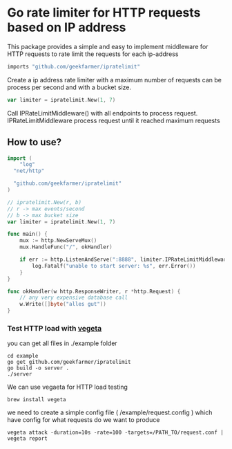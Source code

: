 # Go rate limiter for HTTP requests based on IP address

This package provides a simple and easy to implement middleware for HTTP requests to rate limit the requests for each ip-address

```go
imports "github.com/geekfarmer/ipratelimit"
```

Create a ip address rate limiter with a maximum number of requests can be process per second and with a bucket size.

```go
var limiter = ipratelimit.New(1, 7)
```
Call IPRateLimitMiddleware() with all endpoints to process request. IPRateLimitMiddleware process request until it reached maximum requests

## How to use?

```go
import (
	"log"
  "net/http"

  "github.com/geekfarmer/ipratelimit"
)

// ipratelimit.New(r, b)
// r -> max events/second
// b -> max bucket size
var limiter = ipratelimit.New(1, 7)

func main() {
	mux := http.NewServeMux()
	mux.HandleFunc("/", okHandler)

	if err := http.ListenAndServe(":8888", limiter.IPRateLimitMiddleware(mux)); err != nil {
		log.Fatalf("unable to start server: %s", err.Error())
	}
}

func okHandler(w http.ResponseWriter, r *http.Request) {
	// any very expensive database call
	w.Write([]byte("alles gut"))
}
```


### Test HTTP load with [vegeta](https://github.com/tsenart/vegeta)

you can get all files in ./example folder

```
cd example
go get github.com/geekfarmer/ipratelimit
go build -o server .
./server
```

We can use vegaeta for HTTP load testing

```
brew install vegeta
```

we need to create a simple config file ( /example/request.config ) which have config for what requests do we want to produce

```
vegeta attack -duration=10s -rate=100 -targets=/PATH_TO/request.conf | vegeta report
```

